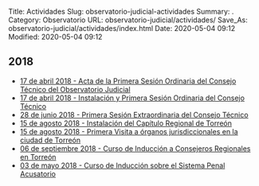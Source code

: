 Title: Actividades
Slug: observatorio-judicial-actividades
Summary: .
Category: Observatorio
URL: observatorio-judicial/actividades/
Save_As: observatorio-judicial/actividades/index.html
Date: 2020-05-04 09:12
Modified: 2020-05-04 09:12


## 2018

- [17 de abril 2018 - Acta de la Primera Sesión Ordinaria del Consejo Técnico del Observatorio Judicial](2018/2018-04-17-acta-de-la-primera-sesion-ordinaria-del-consejo-tecnico-del-observatorio-judicial/)
- [17 de abril 2018 - Instalación y Primera Sesión Ordinaria del Consejo Técnico](2018/2018-04-17-instalacion-y-primera-sesion-ordinaria-del-consejo-tecnico/)
- [28 de junio 2018 - Primera Sesión Extraordinaria del Consejo Técnico](2018/2018-06-28-primera-sesion-extraordinaria-del-consejo-tecnico/)
- [15 de agosto 2018 - Instalación del Capítulo Regional de Torreón](2018/2018-08-15-instalacion-del-capitulo-regional-de-torreon/)
- [15 de agosto 2018 - Primera Visita a órganos jurisdiccionales en la ciudad de Torreón](2018/2018-08-15-primera-visita-a-organos-jurisdiccionales-en-la-ciudad-de-torreon/)
- [06 de septiembre 2018 - Curso de Inducción a Consejeros Regionales en Torreón](2018/2018-09-06-curso-de-induccion-a-consejeros-regionales-en-torreon/)
- [03 de mayo 2018 - Curso de Inducción sobre el Sistema Penal Acusatorio](2018/2018-05-03-curso-de-induccion-sobre-el-sistema-penal-acusatorio/)


